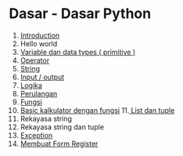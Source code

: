 # Dasar - Dasar Python
1. [Introduction](Introduction.py)
2. Hello world
3. [Variable dan data types ( primitive )](variable)
4. [Operator](operator)
5. [String](string_python.py)
6. [Input / output](input_output.py)
7. [Logika](operator/operator_logika.py)
8. [Perulangan](looping)
9. [Fungsi](fungsi)
10. [Basic kalkulator dengan fungsi](kalkulator_dengan_fungsi)
11.[ List dan tuple](list_tuple)
12. Rekayasa string
13. Rekayasa string dan tuple
14. [Exception](exception/exception.py)
15. [Membuat Form Register](form_register/form.py)